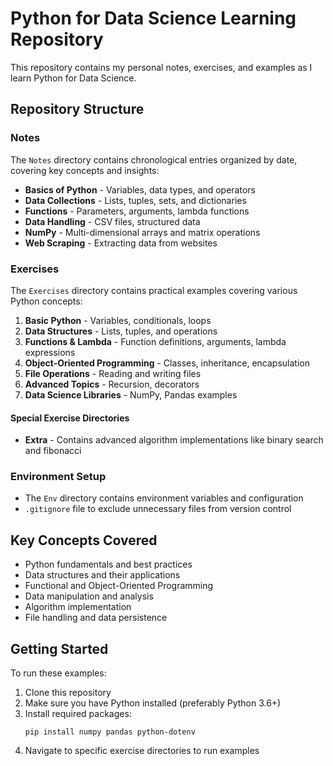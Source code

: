 # Python for Data Science Learning Repository

This repository contains my personal notes, exercises, and examples as I learn Python for Data Science.

## Repository Structure

### Notes

The `Notes` directory contains chronological entries organized by date, covering key concepts and insights:

- **Basics of Python** - Variables, data types, and operators
- **Data Collections** - Lists, tuples, sets, and dictionaries
- **Functions** - Parameters, arguments, lambda functions
- **Data Handling** - CSV files, structured data
- **NumPy** - Multi-dimensional arrays and matrix operations
- **Web Scraping** - Extracting data from websites

### Exercises

The `Exercises` directory contains practical examples covering various Python concepts:

1. **Basic Python** - Variables, conditionals, loops
2. **Data Structures** - Lists, tuples, and operations
3. **Functions & Lambda** - Function definitions, arguments, lambda expressions
4. **Object-Oriented Programming** - Classes, inheritance, encapsulation
5. **File Operations** - Reading and writing files
6. **Advanced Topics** - Recursion, decorators
7. **Data Science Libraries** - NumPy, Pandas examples

#### Special Exercise Directories

- **Extra** - Contains advanced algorithm implementations like binary search and fibonacci

### Environment Setup

- The `Env` directory contains environment variables and configuration
- `.gitignore` file to exclude unnecessary files from version control

## Key Concepts Covered

- Python fundamentals and best practices
- Data structures and their applications
- Functional and Object-Oriented Programming
- Data manipulation and analysis
- Algorithm implementation
- File handling and data persistence

## Getting Started

To run these examples:

1. Clone this repository
2. Make sure you have Python installed (preferably Python 3.6+)
3. Install required packages:
   ```
   pip install numpy pandas python-dotenv
   ```
4. Navigate to specific exercise directories to run examples
